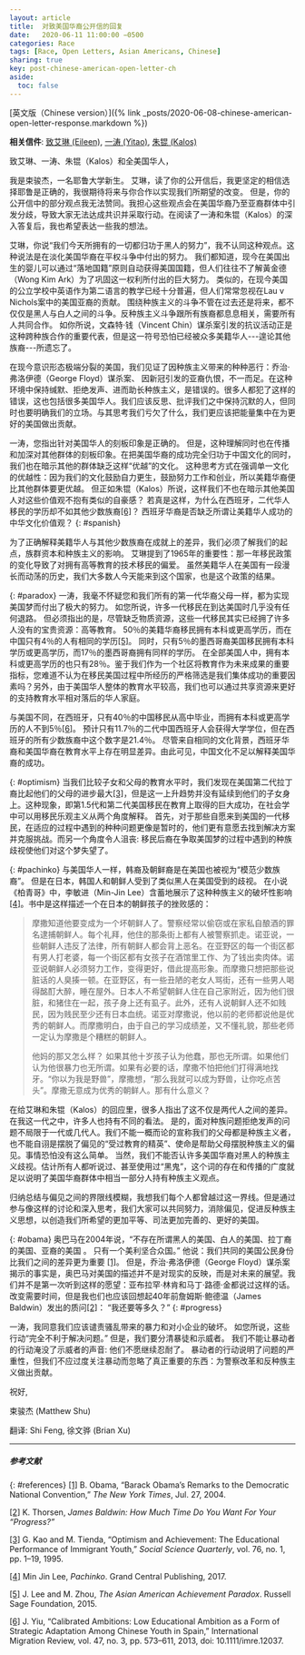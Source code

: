 ```yaml
---
layout: article
title:  对致美国华裔公开信的回复
date:   2020-06-11 11:00:00 −0500
categories: Race
tags: [Race, Open Letters, Asian Americans, Chinese]
sharing: true
key: post-chinese-american-open-letter-ch
aside:
  toc: false
---
```

[英文版（Chinese version）]({% link _posts/2020-06-08-chinese-american-open-letter-response.markdown %})

**相关信件**: [致艾琳 (Eileen)](https://chineseamerican.org/p/31571), [一涛 (Yitao)](https://mp.weixin.qq.com/s/8VT8aUHDHcb-pmOIztwfFQ), [朱锟 (Kalos)](https://chineseamerican.org/p/31656)

致艾琳、一涛、朱锟（Kalos）和全美国华人，

我是束骏杰，一名耶鲁大学新生。 艾琳，读了你的公开信后，我更坚定的相信选择耶鲁是正确的，我很期待将来与你合作以实现我们所期望的改变。 但是，你的公开信中的部分观点我无法赞同。我担心这些观点会在美国华裔乃至亚裔群体中引发分歧，导致大家无法达成共识并采取行动。在阅读了一涛和朱锟（Kalos）的深入答复后，我也希望表达一些我的想法。

艾琳，你说“我们今天所拥有的一切都归功于黑人的努力”，我不认同这种观点。这种说法是在淡化美国华裔在平权斗争中付出的努力。 我们都知道，现今在美国出生的婴儿可以通过“落地国籍”原则自动获得美国国籍，但人们往往不了解黃金德（Wong Kim Ark）为了巩固这一权利所付出的巨大努力。 类似的，在现今美国的公立学校中英语作为第二语言的教学已经十分普遍，但人们常常忽视在Lau v Nichols案中的美国亚裔的贡献。 围绕种族主义的斗争不管在过去还是将来，都不仅仅是黑人与白人之间的斗争。反种族主义斗争跟所有族裔都息息相关，需要所有人共同合作。 如你所说，文森特·钱（Vincent Chin）谋杀案引发的抗议活动正是这种跨种族合作的重要代表，但是这一符号恐怕已经被众多美籍华人---遑论其他族裔---所遗忘了。 

在现今意识形态极端分裂的美国，我们见证了因种族主义带来的种种恶行：乔治·弗洛伊德（George Floyd）谋杀案、 因新冠引发的亚裔仇恨，不一而足。在这种环境中保持缄默、拒绝发声、进而助长种族主义，是错误的。很多人都犯了这样的错误，这也包括很多美国华人。我们应该反思、批评我们之中保持沉默的人，但同时也要明确我们的立场。与其思考我们亏欠了什么，我们更应该把能量集中在为更好的美国做出贡献。

一涛，您指出针对美国华人的刻板印象是正确的。 但是，这种理解同时也在传播和加深对其他群体的刻板印象。在把美国华裔的成功完全归功于中国文化的同时，我们也在暗示其他的群体缺乏这样“优越”的文化。 这种思考方式在强调单一文化的优越性：因为我们的文化鼓励自力更生，鼓励努力工作和创业，所以美籍华裔便比其他群体要更优越。 但正如朱锟（Kalos）所说，这样我们不也在暗示其他美国人对这些价值观不抱有类似的自豪感？ 若真是这样，为什么在西班牙，二代华人移民的学历却不如其他少数族裔[\[6\]](#references)？ 西班牙华裔是否缺乏所谓让美籍华人成功的中华文化价值观？
{: #spanish}

为了正确解释美籍华人与其他少数族裔在成就上的差异，我们必须了解我们的起点，族群资本和种族主义的影响。 艾琳提到了1965年的重要性：那一年移民政策的变化导致了对拥有高等教育的技术移民的偏爱。 虽然美籍华人在美国有一段漫长而动荡的历史，我们大多数人今天能来到这个国家，也是这个政策的结果。

{: #paradox}
一涛，我毫不怀疑您和我们所有的第一代华裔父母一样，都为实现美国梦而付出了极大的努力。 如您所说，许多一代移民在到达美国时几乎没有任何退路。 但必须指出的是，尽管缺乏物质资源，这些一代移民其实已经拥了许多人没有的宝贵资源：高等教育。 50％的美籍华裔移民拥有本科或更高学历，而在中国只有4％的人有相同的学历[\[5\]](#references)。 同时，只有5％的墨西哥裔美国移民拥有本科学历或更高学历，而17％的墨西哥裔拥有同样的学历。 在全部美国人中，拥有本科或更高学历的也只有28％。鉴于我们作为一个社区将教育作为未来成果的重要指标，您难道不认为在移民美国过程中所经历的严格筛选是我们集体成功的重要因素吗？另外，由于美国华人整体的教育水平较高，我们也可以通过共享资源来更好的支持教育水平相对落后的华人家庭。

与美国不同，在西班牙，只有40％的中国移民从高中毕业，而拥有本科或更高学历的人不到5％[\[6\]](#references)。 预计只有11.7％的二代中国西班牙人会获得大学学位，但在西班牙的所有少数族裔中这个数字是21.4％。 尽管来自相同的文化背景，西班牙华裔和美国华裔在教育水平上存在明显差异。由此可见，中国文化不足以解释美国华裔的成功。

{: #optimism}
当我们比较子女和父母的教育水平时，我们发现在美国第二代拉丁裔比起他们的父母的进步最大[\[3\]](#references)，但是这一上升趋势并没有延续到他们的子女身上。这种现象，即第1.5代和第二代美国移民在教育上取得的巨大成功，在社会学中可以用移民乐观主义从两个角度解释。 首先，对于那些自愿来到美国的一代移民，在适应的过程中遇到的种种问题更像是暂时的，他们更有意愿去找到解决方案并克服挑战。而另一个角度令人沮丧: 移民后裔在争取美国梦的过程中遇到的种族歧视使他们对这个梦失望了。

{: #pachinko}
与美国华人一样，韩裔及朝鲜裔是在美国也被视为“模范少数族裔”。 但是在日本，韩国人和朝鲜人受到了类似黑人在美国受到的歧视。 在小说《柏青哥》中，李敏进（Min-Jin Lee）含蓄地展示了这种种族主义的破坏性影响[\[4\]](#references)。书中是这样描述一个在日本的朝鲜孩子的挫败感的：

> 摩撒知道他要变成为一个坏朝鲜人了。警察经常以偷窃或在家私自酿酒的罪名逮捕朝鲜人。每个礼拜，他住的那条街上都有人被警察抓走。诺亚说，一些朝鲜人违反了法律，所有朝鲜人都会背上恶名。在亚野区的每一个街区都有男人打老婆，每一个街区都有女孩子在酒馆里工作、为了钱出卖肉体。诺亚说朝鲜人必须努力工作，变得更好，借此提高形象。而摩撒只想把那些说脏话的人臭揍一顿。在亚野区，有一些丑陋的老女人骂街，还有一些男人喝得酩酊大醉，睡在屋外。日本人不希望朝鲜人住在自己家附近，因为他们很脏，和猪住在一起，孩子身上还有虱子。此外，还有人说朝鲜人还不如贱民，因为贱民至少还有日本血统。诺亚对摩撒说，他以前的老师都说他是优秀的朝鲜人。而摩撒明白，由于自己的学习成绩差，又不懂礼貌，那些老师一定认为摩撒是个糟糕的朝鲜人。
>
> 他妈的那又怎么样？ 如果其他十岁孩子认为他蠢，那也无所谓。如果他们认为他很暴力也无所谓。如果有必要的话，摩撒不怕把他们打得满地找牙。“你以为我是野兽”，摩撒想，“那么我就可以成为野兽，让你吃点苦头”。摩撒无意成为优秀的朝鲜人。那有什么意义？

在给艾琳和朱锟（Kalos）的回应里，很多人指出了这不仅是两代人之间的差异。在我这一代之中，许多人也持有不同的看法。 是的，面对种族问题拒绝发声的问题不局限于一代或几代人。我们不能一概而论的宣称我们的父母都是种族主义者，也不能自诩是摆脱了偏见的“受过教育的精英”、使命是帮助父母摆脱种族主义的偏见。事情恐怕没有这么简单。 当然，我们不能否认许多美国华裔对黑人的种族主义歧视。估计所有人都听说过、甚至使用过“黑鬼”，这个词的存在和传播的广度就足以说明了美国华裔群体中相当一部分人持有种族主义观点。

归纳总结与偏见之间的界限线模糊，我想我们每个人都曾越过这一界线。但是通过参与像这样的讨论和深入思考，我们大家可以共同努力，消除偏见，促进反种族主义思想，以创造我们所希望的更加平等、司法更加完善的、更好的美国。

{: #obama}
奥巴马在2004年说，“不存在所谓黑人的美国、白人的美国、拉丁裔的美国、亚裔的美国 。 只有一个美利坚合众国。” 他说：我们共同的美国公民身份比我们之间的差异更为重要 [\[1\]](#references)。 但是，乔治·弗洛伊德（George Floyd）谋杀案揭示的事实是，奥巴马对美国的描述并不是对现实的反映，而是对未来的展望。我们并不是第一次听到这样的愿望：亚布拉罕·林肯和马丁·路德·金都说过这样的话。改变需要时间，但是我也们也应该回想起40年前詹姆斯·鲍德温（James Baldwin）发出的质问[\[2\]](#references)： “我还要等多久？”
{: #progress}

一涛，我同意我们应该谴责骚乱带来的暴力和对小企业的破坏。 如您所说，这些行动“完全不利于解决问题。” 但是，我们要分清暴徒和示威者。 我们不能让暴动者的行动淹没了示威者的声音: 他们不愿继续忍耐了。 暴动者的行动说明了问题的严重性，但我们不应过度关注暴动而忽略了真正重要的东西：为警察改革和反种族主义做出贡献。

祝好,

束骏杰 (Matthew Shu)

翻译: Shi Feng, 徐文骅 (Brian Xu)
* * *
##### 参考文献
{: #references}
[\[1\]](#obama)    	B. Obama, “Barack Obama’s Remarks to the Democratic National Convention,” _The New York Times_, Jul. 27, 2004.

[\[2\]](#progress)    	K. Thorsen, _James Baldwin: How Much Time Do You Want For Your “Progress?”_

[\[3\]](#optimism)    	G. Kao and M. Tienda, “Optimism and Achievement: The Educational Performance of Immigrant Youth,” _Social Science Quarterly_, vol. 76, no. 1, pp. 1–19, 1995.

[\[4\]](#pachinko)    	Min Jin Lee, _Pachinko_. Grand Central Publishing, 2017.

[\[5\]](#paradox)    	J. Lee and M. Zhou, _The Asian American Achievement Paradox_. Russell Sage Foundation, 2015.

[\[6\]](#spanish)    	J. Yiu, “Calibrated Ambitions: Low Educational Ambition as a Form of Strategic Adaptation Among Chinese Youth in Spain,” International Migration Review, vol. 47, no. 3, pp. 573–611, 2013, doi: 10.1111/imre.12037.
